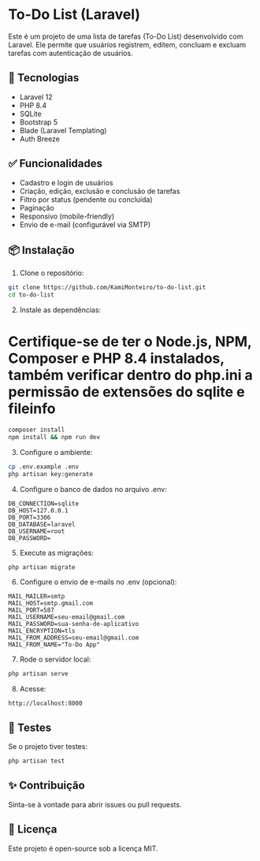 
# To-Do List (Laravel)

Este é um projeto de uma lista de tarefas (To-Do List) desenvolvido com Laravel. Ele permite que usuários registrem, editem, concluam e excluam tarefas com autenticação de usuários.

## 🚀 Tecnologias

- Laravel 12
- PHP 8.4
- SQLite
- Bootstrap 5
- Blade (Laravel Templating)
- Auth Breeze

## ✅ Funcionalidades

- Cadastro e login de usuários
- Criação, edição, exclusão e conclusão de tarefas
- Filtro por status (pendente ou concluída)
- Paginação
- Responsivo (mobile-friendly)
- Envio de e-mail (configurável via SMTP)

## 📦 Instalação

1. Clone o repositório:
```bash
git clone https://github.com/KamiMonteiro/to-do-list.git
cd to-do-list
```

2. Instale as dependências:

# Certifique-se de ter o Node.js, NPM, Composer e PHP 8.4 instalados, também verificar dentro do php.ini a permissão de extensões do sqlite e fileinfo 
```bash
composer install
npm install && npm run dev
```

3. Configure o ambiente:
```bash
cp .env.example .env
php artisan key:generate
```

4. Configure o banco de dados no arquivo .env:
```env
DB_CONNECTION=sqlite
DB_HOST=127.0.0.1
DB_PORT=3306
DB_DATABASE=laravel
DB_USERNAME=root
DB_PASSWORD=
```

5. Execute as migrações:
```bash
php artisan migrate
```

6. Configure o envio de e-mails no .env (opcional):
```env
MAIL_MAILER=smtp
MAIL_HOST=smtp.gmail.com
MAIL_PORT=587
MAIL_USERNAME=seu-email@gmail.com
MAIL_PASSWORD=sua-senha-de-aplicativo
MAIL_ENCRYPTION=tls
MAIL_FROM_ADDRESS=seu-email@gmail.com
MAIL_FROM_NAME="To-Do App"
```

7. Rode o servidor local:
```bash
php artisan serve
```

8. Acesse:
```
http://localhost:8000
```

## 🧪 Testes

Se o projeto tiver testes:
```bash
php artisan test
```

## ✨ Contribuição

Sinta-se à vontade para abrir issues ou pull requests.

## 📄 Licença

Este projeto é open-source sob a licença MIT.
